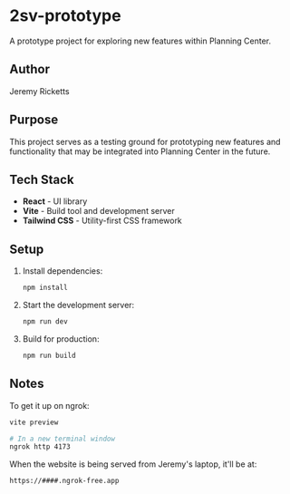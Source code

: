 # 2sv-prototype

A prototype project for exploring new features within Planning Center.

## Author

Jeremy Ricketts

## Purpose

This project serves as a testing ground for prototyping new features and functionality that may be integrated into Planning Center in the future.

## Tech Stack

- **React** - UI library
- **Vite** - Build tool and development server
- **Tailwind CSS** - Utility-first CSS framework

## Setup

1. Install dependencies:
   ```bash
   npm install
   ```

2. Start the development server:
   ```bash
   npm run dev
   ```

3. Build for production:
   ```bash
   npm run build
   ```

## Notes

To get it up on ngrok: 
```bash
vite preview
```

```bash
# In a new terminal window
ngrok http 4173
```

When the website is being served from Jeremy's laptop, it'll be at: 
```
https://####.ngrok-free.app
```